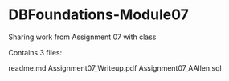 # DBFoundations-Module07
Sharing work from Assignment 07 with class

Contains 3 files:

readme.md
Assignment07_Writeup.pdf
Assignment07_AAllen.sql
